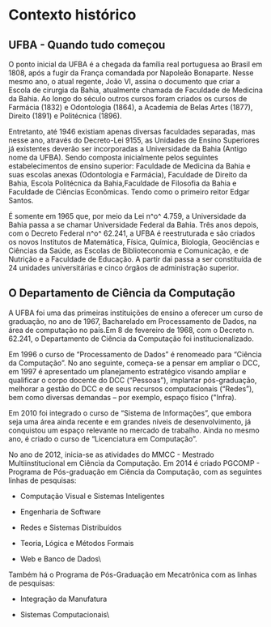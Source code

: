Contexto histórico
==================

UFBA - Quando tudo começou
--------------------------

O ponto inicial da UFBA é a chegada da família real portuguesa ao Brasil
em 1808, após a fugir da França comandada por Napoleão Bonaparte. Nesse
mesmo ano, o atual regente, João VI, assina o documento que criar a
Escola de cirurgia da Bahia, atualmente chamada de Faculdade de Medicina
da Bahia. Ao longo do século outros cursos foram criados os cursos de
Farmácia (1832) e Odontologia (1864), a Academia de Belas Artes (1877),
Direito (1891) e Politécnica (1896).

Entretanto, até 1946 existiam apenas diversas faculdades separadas, mas
nesse ano, através do Decreto-Lei 9155, as Unidades de Ensino Superiores
já existentes deverão ser incorporadas a Universidade da Bahia (Antigo
nome da UFBA). Sendo composta inicialmente pelos seguintes
estabelecimentos de ensino superior: Faculdade de Medicina da Bahia e
suas escolas anexas (Odontologia e Farmácia), Faculdade de Direito da
Bahia, Escola Politécnica da Bahia,Faculdade de Filosofia da Bahia e
Faculdade de Ciências Econômicas. Tendo como o primeiro reitor Edgar
Santos.

É somente em 1965 que, por meio da Lei n^o^ 4.759, a Universidade da
Bahia passa a se chamar Universidade Federal da Bahia. Três anos depois,
com o Decreto Federal n^o^ 62.241, a UFBA é reestruturada e são criados
os novos Institutos de Matemática, Física, Química, Biologia,
Geociências e Ciências da Saúde, as Escolas de Biblioteconomia e
Comunicação, e de Nutrição e a Faculdade de Educação. A partir dai passa
a ser constituída de 24 unidades universitárias e cinco órgãos de
administração superior.

O Departamento de Ciência da Computação
---------------------------------------

A UFBA foi uma das primeiras instituições de ensino a oferecer um curso
de graduação, no ano de 1967, Bacharelado em Processamento de Dados, na
área de computação no país.Em 8 de fevereiro de 1968, com o Decreto n.
62.241, o Departamento de Ciência da Computação foi institucionalizado.

Em 1996 o curso de “Processamento de Dados” é renomeado para “Ciência da
Computação”. No ano seguinte, começa-se a pensar em ampliar o DCC, em
1997 é apresentado um planejamento estratégico visando ampliar e
qualificar o corpo docente do DCC (“Pessoas”), implantar pós-graduação,
melhorar a gestão do DCC e de seus recursos computacionais (“Redes”),
bem como diversas demandas – por exemplo, espaço físico ("Infra).

Em 2010 foi integrado o curso de “Sistema de Informações”, que embora
seja uma área ainda recente e em grandes níveis de desenvolvimento, já
conquistou um espaço relevante no mercado de trabalho. Ainda no mesmo
ano, é criado o curso de “Licenciatura em Computação”.

No ano de 2012, inicia-se as atividades do MMCC - Mestrado
Multiinstitucional em Ciência da Computação. Em 2014 é criado PGCOMP -
Programa de Pós-graduação em Ciência da Computação, com as seguintes
linhas de pesquisas:

-   Computação Visual e Sistemas Inteligentes

-   Engenharia de Software

-   Redes e Sistemas Distribuídos

-   Teoria, Lógica e Métodos Formais

-   Web e Banco de Dados\

Também há o Programa de Pós-Graduação em Mecatrônica com as linhas de
pesquisas:

-   Integração da Manufatura

-   Sistemas Computacionais\


